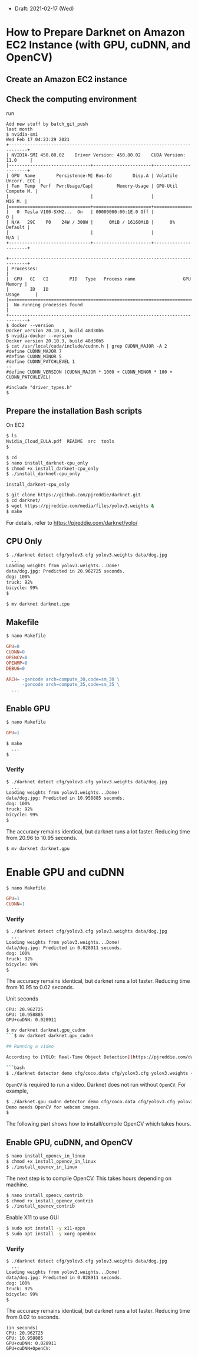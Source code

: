 * Draft: 2021-02-17 (Wed)

# How to Prepare Darknet on Amazon EC2 Instance (with GPU, cuDNN, and OpenCV)

## Create an Amazon EC2 instance


## Check the computing environment
run
```bashvices/en
Add new stuff by batch_git_push
last month
$ nvidia-smi
Wed Feb 17 04:23:29 2021       
+-----------------------------------------------------------------------------+
| NVIDIA-SMI 450.80.02    Driver Version: 450.80.02    CUDA Version: 11.0     |
|-------------------------------+----------------------+----------------------+
| GPU  Name        Persistence-M| Bus-Id        Disp.A | Volatile Uncorr. ECC |
| Fan  Temp  Perf  Pwr:Usage/Cap|         Memory-Usage | GPU-Util  Compute M. |
|                               |                      |               MIG M. |
|===============================+======================+======================|
|   0  Tesla V100-SXM2...  On   | 00000000:00:1E.0 Off |                    0 |
| N/A   29C    P0    24W / 300W |      0MiB / 16160MiB |      0%      Default |
|                               |                      |                  N/A |
+-------------------------------+----------------------+----------------------+
                                                                               
+-----------------------------------------------------------------------------+
| Processes:                                                                  |
|  GPU   GI   CI        PID   Type   Process name                  GPU Memory |
|        ID   ID                                                   Usage      |
|=============================================================================|
|  No running processes found                                                 |
+-----------------------------------------------------------------------------+
$ docker --version
Docker version 20.10.3, build 48d30b5
$ nvidia-docker --version
Docker version 20.10.3, build 48d30b5
$ cat /usr/local/cuda/include/cudnn.h | grep CUDNN_MAJOR -A 2
#define CUDNN_MAJOR 7
#define CUDNN_MINOR 5
#define CUDNN_PATCHLEVEL 1
--
#define CUDNN_VERSION (CUDNN_MAJOR * 1000 + CUDNN_MINOR * 100 + CUDNN_PATCHLEVEL)

#include "driver_types.h"
$ 
```
## Prepare the installation Bash scripts
On EC2

```bash
$ ls
Nvidia_Cloud_EULA.pdf  README  src  tools
$
```

```bash
$ cd
$ nano install_darknet-cpu_only
$ chmod +x install_darknet-cpu_only 
$ ./install_darknet-cpu_only 
```

`install_darknet-cpu_only`
```bash
$ git clone https://github.com/pjreddie/darknet.git
$ cd darknet/
$ wget https://pjreddie.com/media/files/yolov3.weights &
$ make
```
For details, refer to https://pjreddie.com/darknet/yolo/

## CPU Only

```bash
$ ./darknet detect cfg/yolov3.cfg yolov3.weights data/dog.jpg
  ...
Loading weights from yolov3.weights...Done!
data/dog.jpg: Predicted in 20.962725 seconds.
dog: 100%
truck: 92%
bicycle: 99%
$
```

```bash
$ mv darknet darknet.cpu
```

## Makefile

```bash
$ nano Makefile
```
```makefile
GPU=0
CUDNN=0
OPENCV=0
OPENMP=0
DEBUG=0

ARCH= -gencode arch=compute_30,code=sm_30 \
      -gencode arch=compute_35,code=sm_35 \
  ...
```

## Enable GPU
```bash
$ nano Makefile
```

```makefile
GPU=1
```

```bash
$ make
  ...
$
```
### Verify
```bash
$ ./darknet detect cfg/yolov3.cfg yolov3.weights data/dog.jpg
  ...
Loading weights from yolov3.weights...Done!
data/dog.jpg: Predicted in 10.958885 seconds.
dog: 100%
truck: 92%
bicycle: 99%
$
```
The accuracy remains identical, but darknet runs a lot faster.
Reducing time from 20.96 to 10.95 seconds.

```bash
$ mv darknet darknet.gpu
```

# Enable GPU and cuDNN
```bash
$ nano Makefile
```

```makefile
GPU=1
CUDNN=1
```

### Verify
```bash
$ ./darknet detect cfg/yolov3.cfg yolov3.weights data/dog.jpg
  ...
Loading weights from yolov3.weights...Done!
data/dog.jpg: Predicted in 0.028911 seconds.
dog: 100%
truck: 92%
bicycle: 99%
$
```
The accuracy remains identical, but darknet runs a lot faster.
Reducing time from 10.95 to 0.02 seconds.

Unit seconds
```
CPU: 20.962725
GPU: 10.958885
GPU+cuDNN: 0.028911
```

```bash
$ mv darknet darknet.gpu_cudnn
```$ mv darknet darknet.gpu_cudnn

## Running a video

According to [YOLO: Real-Time Object Detection](https://pjreddie.com/darknet/yolo/), the command to run a video is:

```bash
$ ./darknet detector demo cfg/coco.data cfg/yolov3.cfg yolov3.weights <video file>
```

`OpenCV` is required to run a video. Darknet does not run without `OpenCV`. For example,

```bash
$ ./darknet.gpu_cudnn detector demo cfg/coco.data cfg/yolov3.cfg yolov3.weights ../videos/downtown.mp4
Demo needs OpenCV for webcam images.
$
```
The following part shows how to install/compile OpenCV which takes hours.

## Enable GPU, cuDNN, and OpenCV

```bash
$ nano install_opencv_in_linux
$ chmod +x install_opencv_in_linux 
$ ./install_opencv_in_linux
```
The next step is to compile OpenCV. This takes hours depending on machine.
```bash
$ nano install_opencv_contrib
$ chmod +x install_opencv_contrib
$ ./install_opencv_contrib
```

Enable X11 to use GUI
```bash
$ sudo apt install -y x11-apps
$ sudo apt install -y xorg openbox
```

### Verify
```bash
$ ./darknet detect cfg/yolov3.cfg yolov3.weights data/dog.jpg
  ...
Loading weights from yolov3.weights...Done!
data/dog.jpg: Predicted in 0.028911 seconds.
dog: 100%
truck: 92%
bicycle: 99%
$
```
The accuracy remains identical, but darknet runs a lot faster.
Reducing time from 0.02 to  seconds.

```
(in seconds)
CPU: 20.962725
GPU: 10.958885
GPU+cuDNN: 0.028911
GPU+cuDNN+OpenCV: 
```
